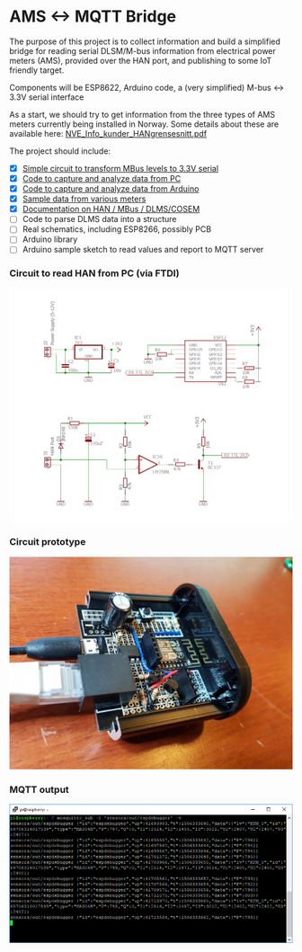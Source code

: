 # AMS <-> MQTT Bridge

The purpose of this project is to collect information and build a simplified bridge for reading serial DLSM/M-bus information from electrical power meters (AMS), provided over the HAN port, and publishing to some IoT friendly target.

Components will be ESP8622, Arduino code, a (very simplified) M-bus <-> 3.3V serial interface

As a start, we should try to get information from the three types of AMS meters currently being installed in Norway. Some details about these are available here: [NVE_Info_kunder_HANgrensesnitt.pdf](Documentation/NVE_Info_kunder_HANgrensesnitt.pdf)

The project should include:
- [x] [Simple circuit to transform MBus levels to 3.3V serial](/Electrical/Simple%20HAN%20to%20FTDI%20Circuit.jpg)
- [x] [Code to capture and analyze data from PC](/Code/HanDebugger)
- [x] [Code to capture and analyze data from Arduino](/Code/ESPDebugger)
- [x] [Sample data from various meters](/Samples)
- [x] [Documentation on HAN / MBus / DLMS/COSEM](/Documentation)
- [ ] Code to parse DLMS data into a structure
- [ ] Real schematics, including ESP8266, possibly PCB
- [ ] Arduino library
- [ ] Arduino sample sketch to read values and report to MQTT server

### Circuit to read HAN from PC (via FTDI)
![Circuit diagram](/Electrical/Schematics.PNG)

### Circuit prototype
![Breadboard](/Electrical/Prototype.jpg)

### MQTT output
![MQTT screenshot](/Electrical/MQTT%20screenshot.png)
